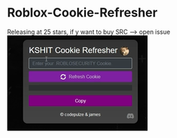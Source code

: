 # Roblox-Cookie-Refresher
Releasing at 25 stars, if y want to buy SRC --> open issue
[![Video](videothumbnail.png)](Tutorial%20(1)%20(1).mp4)
